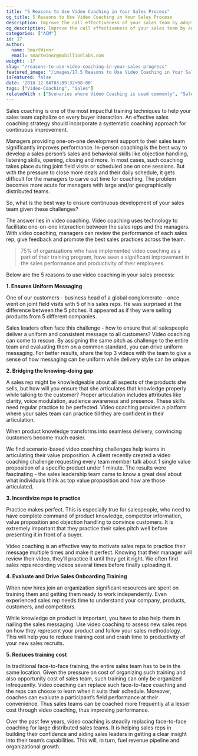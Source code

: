 ```yaml
---
title: "5 Reasons to Use Video Coaching in Your Sales Process"
og_title: 5 Reasons to Use Video Coaching in Your Sales Process
description: Improve the call effectiveness of your sales team by adopting video coaching as a part of your sales process
og_description: Improve the call effectiveness of your sales team by adopting video coaching as a part of your sales process
categories: ["ACM"]
id: 17
author:
  name: SmartWinnr
  email: smartwinnr@mobillionlabs.com
weight: -17
slug: "/reasons-to-use-video-coaching-in-your-sales-progress"
featured_image: "/images/17.5 Reasons to Use Video Coaching in Your Sales Process.png"
isFeatured: false
date: '2018-12-04T03:09:32+08:00'
tags: ["Video-Coaching", "Sales"]
relatedWith : ["Scenarios where Video Coaching is used commonly", "Sales Coaching Playbook Part 1 - Competency Framework", "Sales Coaching PlayBook Part 2 - Training the Managers to Coach", "Sales Coaching Playbook Part 3- How to Measure Success of Coaching"]
---
```


Sales coaching is one of the most impactful training techniques to help your sales team capitalize on every buyer interaction. An effective sales coaching strategy should incorporate a systematic coaching approach for continuous improvement.

Managers providing one-on-one development support to their sales team significantly improves performance. In-person coaching is the best way to develop a sales person’s sales and behavioral skills like objection handling, listening skills, opening, closing and more. In most cases, such coaching takes place during joint field visits or scheduled one on one sessions. But with the pressure to close more deals and their daily schedule, it gets difficult for the managers to carve out time for coaching. The problem becomes more acute for managers with large and/or geographically distributed teams.

So, what is the best way to ensure continuous development of your sales team given these challenges?

The answer lies in video coaching. Video coaching uses technology to facilitate one-on-one interaction between the sales reps and the managers. With video coaching, managers can review the performance of each sales rep, give feedback and promote the best sales practices across the team.

> 75% of organizations who have implemented video coaching as a part of their training program, have seen a significant improvement in the sales performance and productivity of their employees.

Below are the 5 reasons to use video coaching in your sales process:

**1. Ensures Uniform Messaging**

One of our customers - business head of a global conglomerate - once went on joint field visits with 5 of his sales reps. He was surprised at the difference between the 5 pitches. It appeared as if they were selling products from 5 different companies.

Sales leaders often face this challenge -  how to ensure that all salespeople deliver a uniform and consistent message to all customers? Video coaching can come to rescue. By assigning the same pitch as  challenge to the entire team and evaluating them on a common standard, you can drive uniform messaging. For better results, share the top 3 videos with the team to give  a sense of how messaging can be uniform while delivery style can be unique.

**2. Bridging the knowing-doing gap**

A sales rep might be knowledgeable about all aspects of the products she sells, but how will you ensure that she articulates that knowledge properly while talking to the customer? Proper articulation includes attributes like clarity, voice modulation, audience awareness and presence. These skills need regular practice to be perfected. Video coaching provides a platform where your sales team can practice till they are confident in their articulation.

When product knowledge transforms into seamless delivery, convincing customers become much easier.

We find scenario-based video coaching challenges help teams in articulating their value proposition. A client recently created a video coaching challenge requesting every team member talk about 1 single value proposition of a specific product under 1 minute. The results were fascinating - the sales leadership team came to know a great deal about what individuals think as top value proposition and how are those articulated.

**3. Incentivize reps to practice**

Practice makes perfect. This is especially true for salespeople, who need to have complete command of product knowledge, competitor information, value proposition and objection handling to convince customers. It is extremely important that they practice their sales pitch well before presenting it in front of a buyer.

Video coaching is an effective way to motivate sales reps to practice their message multiple times and make it perfect. Knowing that their manager will review their video, they’ll practice it until they get it right. We often find sales reps recording videos several times before finally uploading it.

**4. Evaluate and Drive Sales Onboarding Training**

When new hires join an organization significant resources are spent on training them and getting them ready to work independently. Even experienced sales rep needs time to understand your company, products, customers, and competitors.

While knowledge on product is important, you have to also help them in nailing the sales messaging. Use video coaching to assess new sales reps on how they represent your product and follow your sales methodology. This will help you to reduce training cost and crash time to productivity of your new sales recruits.

**5. Reduces training cost**

In traditional face-to-face training, the entire sales team has to be in the same location. Given the pressure on cost of organizing such training and also opportunity cost of sales team, such training can only be organized infrequently. Video coaching can replace such face-to-face coaching and the reps can choose to learn when it suits their schedule. Moreover, coaches can evaluate a participant’s field performance at their convenience. Thus sales teams can be coached more frequently at a lesser cost through video coaching, thus improving performance.

Over the past few years, video coaching is steadily replacing face-to-face coaching for large distributed sales teams. It is helping sales reps in building their confidence and aiding sales leaders in getting a clear insight into their team’s capabilities. This will, in turn, fuel revenue pipeline and organizational growth.
